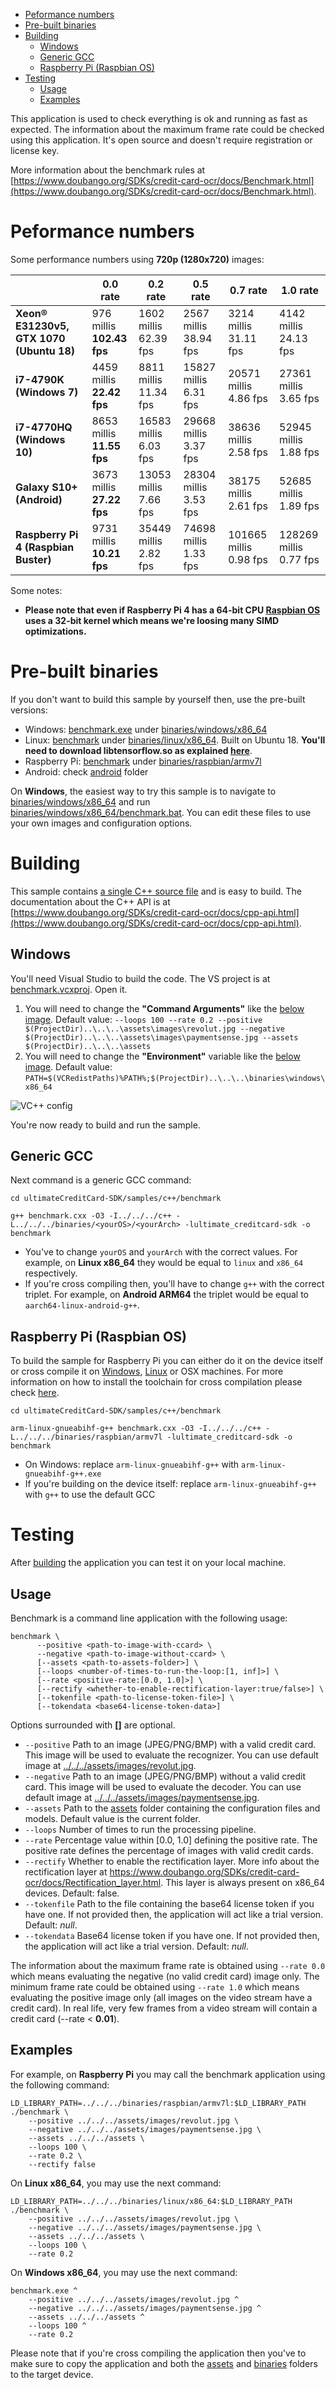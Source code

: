 - [Peformance numbers](#peformance-numbers)
- [Pre-built binaries](#prebuilt)
- [Building](#building)
  - [Windows](#building-windows)
  - [Generic GCC](#building-generic-gcc)
  - [Raspberry Pi (Raspbian OS)](#building-rpi)
- [Testing](#testing)
  - [Usage](#testing-usage)
  - [Examples](#testing-examples)


This application is used to check everything is ok and running as fast as expected. 
The information about the maximum frame rate could be checked using this application. 
It's open source and doesn't require registration or license key.

More information about the benchmark rules at [https://www.doubango.org/SDKs/credit-card-ocr/docs/Benchmark.html](https://www.doubango.org/SDKs/credit-card-ocr/docs/Benchmark.html).

<a name="peformance-numbers"></a>
# Peformance numbers #

Some performance numbers using **720p (1280x720)** images:

|  | 0.0 rate | 0.2 rate | 0.5 rate | 0.7 rate | 1.0 rate |
|-------- | --- | --- | --- | --- | --- |
| **Xeon® E31230v5, GTX 1070 (Ubuntu 18)** | 976 millis <br/> **102.43 fps** | 1602 millis <br/> 62.39 fps | 2567 millis <br/> 38.94 fps | 3214 millis <br/> 31.11 fps | 4142 millis <br/> 24.13 fps |
| **i7-4790K (Windows 7)** | 4459 millis <br/> **22.42 fps** | 8811 millis <br/> 11.34 fps | 15827 millis <br/> 6.31 fps | 20571 millis <br/> 4.86 fps | 27361 millis <br/> 3.65 fps |
| **i7-4770HQ (Windows 10)** | 8653 millis <br/> **11.55 fps** | 16583 millis <br/> 6.03 fps | 29668 millis <br/> 3.37 fps | 38636 millis <br/> 2.58 fps | 52945 millis <br/> 1.88 fps |
| **Galaxy S10+ (Android)** | 3673 millis <br/> **27.22 fps** | 13053 millis <br/> 7.66 fps | 28304 millis <br/> 3.53 fps | 38175 millis <br/> 2.61 fps | 52685 millis <br/> 1.89 fps |
| **Raspberry Pi 4 (Raspbian Buster)** | 9731 millis <br/> **10.21 fps** | 35449 millis <br/> 2.82 fps | 74698 millis <br/> 1.33 fps | 101665 millis <br/> 0.98 fps | 128269 millis <br/> 0.77 fps |

Some notes:
- **Please note that even if Raspberry Pi 4 has a 64-bit CPU [Raspbian OS](https://en.wikipedia.org/wiki/Raspbian>) uses a 32-bit kernel which means we're loosing many SIMD optimizations.**

<a name="prebuilt"></a>
# Pre-built binaries #

If you don't want to build this sample by yourself then, use the pre-built versions:
 - Windows: [benchmark.exe](../../../binaries/windows/x86_64/benchmark.exe) under [binaries/windows/x86_64](../../../binaries/windows/x86_64)
 - Linux: [benchmark](../../../binaries/linux/x86_64/benchmark) under [binaries/linux/x86_64](../../../binaries/linux/x86_64). Built on Ubuntu 18. **You'll need to download libtensorflow.so as explained [here](../README.md#gpu-acceleration-tensorflow-linux)**.
 - Raspberry Pi: [benchmark](../../../binaries/raspbian/armv7l/benchmark) under [binaries/raspbian/armv7l](../../../binaries/raspbian/armv7l)
 - Android: check [android](../../android) folder
 
On **Windows**, the easiest way to try this sample is to navigate to [binaries/windows/x86_64](../../../binaries/windows/x86_64/) and run [binaries/windows/x86_64/benchmark.bat](../../../binaries/windows/x86_64/benchmark.bat). You can edit these files to use your own images and configuration options.

<a name="building"></a>
# Building #

This sample contains [a single C++ source file](benchmark.cxx) and is easy to build. The documentation about the C++ API is at [https://www.doubango.org/SDKs/credit-card-ocr/docs/cpp-api.html](https://www.doubango.org/SDKs/credit-card-ocr/docs/cpp-api.html).

<a name="building-windows"></a>
## Windows ##
You'll need Visual Studio to build the code. The VS project is at [benchmark.vcxproj](benchmark.vcxproj). Open it.
 1. You will need to change the **"Command Arguments"** like the [below image](../../../VC++_config.jpg). Default value: `--loops 100 --rate 0.2 --positive $(ProjectDir)..\..\..\assets\images\revolut.jpg --negative $(ProjectDir)..\..\..\assets\images\paymentsense.jpg --assets $(ProjectDir)..\..\..\assets`
 2. You will need to change the **"Environment"** variable like the [below image](../../../VC++_config.jpg). Default value: `PATH=$(VCRedistPaths)%PATH%;$(ProjectDir)..\..\..\binaries\windows\x86_64`
 
![VC++ config](../../../VCpp_config.jpg)
 
You're now ready to build and run the sample.

<a name="building-generic-gcc"></a>
## Generic GCC ##
Next command is a generic GCC command:
```
cd ultimateCreditCard-SDK/samples/c++/benchmark

g++ benchmark.cxx -O3 -I../../../c++ -L../../../binaries/<yourOS>/<yourArch> -lultimate_creditcard-sdk -o benchmark
```
- You've to change `yourOS` and  `yourArch` with the correct values. For example, on **Linux x86_64** they would be equal to `linux` and `x86_64` respectively.
- If you're cross compiling then, you'll have to change `g++` with the correct triplet. For example, on **Android ARM64** the triplet would be equal to `aarch64-linux-android-g++`.

<a name="building-rpi"></a>
## Raspberry Pi (Raspbian OS) ##

To build the sample for Raspberry Pi you can either do it on the device itself or cross compile it on [Windows](../README.md#cross-compilation-rpi-install-windows), [Linux](../README.md#cross-compilation-rpi-install-ubuntu) or OSX machines. 
For more information on how to install the toolchain for cross compilation please check [here](../README.md#cross-compilation-rpi).

```
cd ultimateCreditCard-SDK/samples/c++/benchmark

arm-linux-gnueabihf-g++ benchmark.cxx -O3 -I../../../c++ -L../../../binaries/raspbian/armv7l -lultimate_creditcard-sdk -o benchmark
```
- On Windows: replace `arm-linux-gnueabihf-g++` with `arm-linux-gnueabihf-g++.exe`
- If you're building on the device itself: replace `arm-linux-gnueabihf-g++` with `g++` to use the default GCC

<a name="testing"></a>
# Testing #
After [building](#building) the application you can test it on your local machine.

<a name="testing-usage"></a>
## Usage ##

Benchmark is a command line application with the following usage:
```
benchmark \
      --positive <path-to-image-with-ccard> \
      --negative <path-to-image-without-ccard> \
      [--assets <path-to-assets-folder>] \
      [--loops <number-of-times-to-run-the-loop:[1, inf]>] \
      [--rate <positive-rate:[0.0, 1.0]>] \
      [--rectify <whether-to-enable-rectification-layer:true/false>] \
      [--tokenfile <path-to-license-token-file>] \
      [--tokendata <base64-license-token-data>]
```
Options surrounded with **[]** are optional.
- `--positive` Path to an image (JPEG/PNG/BMP) with a valid credit card. This image will be used to evaluate the recognizer. You can use default image at [../../../assets/images/revolut.jpg](../../../assets/images/revolut.jpg).
- `--negative` Path to an image (JPEG/PNG/BMP) without a valid credit card. This image will be used to evaluate the decoder. You can use default image at [../../../assets/images/paymentsense.jpg](../../../assets/images/paymentsense.jpg).
- `--assets` Path to the [assets](../../../assets) folder containing the configuration files and models. Default value is the current folder.
- `--loops` Number of times to run the processing pipeline.
- `--rate` Percentage value within [0.0, 1.0] defining the positive rate. The positive rate defines the percentage of images with valid credit cards.
- `--rectify` Whether to enable the rectification layer. More info about the rectification layer at https://www.doubango.org/SDKs/credit-card-ocr/docs/Rectification_layer.html. This layer is always present on x86_64 devices. Default: false.
- `--tokenfile` Path to the file containing the base64 license token if you have one. If not provided then, the application will act like a trial version. Default: *null*.
- `--tokendata` Base64 license token if you have one. If not provided then, the application will act like a trial version. Default: *null*.

The information about the maximum frame rate is obtained using `--rate 0.0` which means evaluating the negative (no valid credit card) image only. The minimum frame rate could be obtained using `--rate 1.0` which means evaluating the positive image only (all images on the video stream have a credit card). In real life, very few frames from a video stream will contain a credit card (--rate < **0.01**).

<a name="testing-examples"></a>
## Examples ##

For example, on **Raspberry Pi** you may call the benchmark application using the following command:
```
LD_LIBRARY_PATH=../../../binaries/raspbian/armv7l:$LD_LIBRARY_PATH ./benchmark \
    --positive ../../../assets/images/revolut.jpg \
    --negative ../../../assets/images/paymentsense.jpg \
    --assets ../../../assets \
    --loops 100 \
    --rate 0.2 \
    --rectify false
```
On **Linux x86_64**, you may use the next command:
```
LD_LIBRARY_PATH=../../../binaries/linux/x86_64:$LD_LIBRARY_PATH ./benchmark \
    --positive ../../../assets/images/revolut.jpg \
    --negative ../../../assets/images/paymentsense.jpg \
    --assets ../../../assets \
    --loops 100 \
    --rate 0.2
```
On **Windows x86_64**, you may use the next command:
```
benchmark.exe ^
    --positive ../../../assets/images/revolut.jpg ^
    --negative ../../../assets/images/paymentsense.jpg ^
    --assets ../../../assets ^
    --loops 100 ^
    --rate 0.2
```

Please note that if you're cross compiling the application then you've to make sure to copy the application and both the [assets](../../../assets) and [binaries](../../../binaries) folders to the target device.


